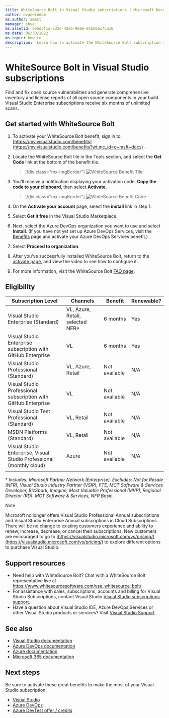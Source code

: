 ```yaml
---
title: WhiteSource Bolt in Visual Studio subscriptions | Microsoft Docs
author: evanwindom
ms.author: amast
manager: shve
ms.assetid: 5e5d3f1a-533d-42eb-960e-01bb6bc7ca16
ms.date: 06/30/2022
ms.topic: how-to
description:  Learn how to activate the WhiteSource Bolt subscription included with your Visual Studio subscription.
---
```

# WhiteSource Bolt in Visual Studio subscriptions

Find and fix open source vulnerabilities and generate comprehensive inventory and license reports of all open source components in your build. Visual Studio Enterprise subscriptions receive six months of unlimited scans.

## Get started with WhiteSource Bolt

1. To activate your WhiteSource Bolt benefit, sign in to [https://my.visualstudio.com/benefits](https://my.visualstudio.com/benefits?wt.mc_id=o~msft~docs) .

2. Locate the WhiteSource Bolt tile in the Tools section, and select the **Get Code** link at the bottom of the benefit tile.
   > [!div class="mx-imgBorder"]
   > ![WhiteSource Benefit Tile](_img/vs-whitesource/vs-whitesource-tile.png "Screenshot of the WhiteSource Bolt tile.  Get Code is highlighted.")

3. You’ll receive a notification displaying your activation code.  **Copy the code to your clipboard**, then select **Activate**.
   > [!div class="mx-imgBorder"]
   > ![WhiteSource Benefit Code ](_img/vs-whitesource/vs-whitesource-code.png "Screenshot of the activation code screen. Activate is highlighted.")

4. On the **Activate your account** page, select the **install** link in step 1.
5. Select **Get it free** in the Visual Studio Marketplace.
6. Next, select the Azure DevOps organization you want to use and select **Install**.  (If you have not yet set up Azure DevOps Services, visit the [Benefits](https://my.visualstudio.com/benefits) page and activate your Azure DevOps Services benefit.)

7. Select **Proceed to organization**.
8. After you've successfully installed WhiteSource Bolt, return to the [activate page](https://bolt.whitesourcesoftware.com/whitesource-bolt-azure-devops#activate), and view the video to see how to configure it. 
9. For more information, visit the WhiteSource Bolt [FAQ page](https://bolt.whitesourcesoftware.com/azure/faq/). 

## Eligibility

| Subscription Level | Channels  | Benefit | Renewable?    |
|--------------------|-----------|---------|---------------|
| Visual Studio Enterprise (Standard)   | VL, Azure, Retail,  selected NFR* | 6 months | Yes |
| Visual Studio Enterprise subscription with GitHub Enterprise | VL | 6 months | Yes |
| Visual Studio Professional (Standard) | VL, Azure, Retail | Not available | N/A |
| Visual Studio Professional subscription with GitHub Enterprise | VL | Not available | N/A |
| Visual Studio Test Professional (Standard) | VL, Retail | Not available | N/A |
| MSDN Platforms (Standard) | VL, Retail | Not available | N/A |
| Visual Studio Enterprise, Visual Studio Professional (monthly cloud) | Azure | Not available | N/A |
||

\*  *Includes: Microsoft Partner Network (Enterprise).  Excludes:  Not for Resale (NFR), Visual Studio Industry Partner (VSIP), FTE, MCT Software & Services Developer, BizSpark, Imagine, Most Valuable Professional (MVP), Regional Director (RD).  MCT Software & Services, NFR Basic.*

> [!NOTE]
> Microsoft no longer offers Visual Studio Professional Annual subscriptions and Visual Studio Enterprise Annual subscriptions in Cloud Subscriptions. There will be no change to existing customers experience and ability to renew, increase, decrease, or cancel their subscriptions. New customers are encouraged to go to [https://visualstudio.microsoft.com/vs/pricing/](https://visualstudio.microsoft.com/vs/pricing/) to explore different options to purchase Visual Studio.

## Support resources

+ Need help with WhiteSource Bolt?  Chat with a WhiteSource Bolt representative live at https://www.whitesourcesoftware.com/vse_whitesource_bolt/
+ For assistance with sales, subscriptions, accounts and billing for Visual Studio Subscriptions, contact Visual Studio [Visual Studio subscriptions support](https://my.visualstudio.com/gethelp).
+ Have a question about Visual Studio IDE, Azure DevOps Services or other Visual Studio products or services?  Visit [Visual Studio Support](https://visualstudio.microsoft.com/support/).

## See also

+ [Visual Studio documentation](/visualstudio/)
+ [Azure DevOps documentation](/azure/devops/)
+ [Azure documentation](/azure/)
+ [Microsoft 365 documentation](/microsoft-365/)

## Next steps

Be sure to activate these great benefits to make the most of your Visual Studio subscription:
+ [Visual Studio](vs-ide-benefit.md)
+ [Azure DevOps](vs-azure-devops.md)
+ [Azure DevTest offer / credits](/azure/devtest/offer/)